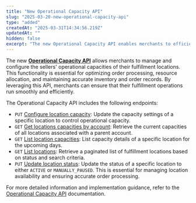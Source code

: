 ```yaml
---
title: "New Operational Capacity API"
slug: "2025-03-20-new-operational-capacity-api"
type: "added"
createdAt: "2025-03-31T14:34:56.219Z"
updatedAt: ""
hidden: false
excerpt: "The new Operational Capacity API enables merchants to efficiently manage and configure the sellers' operational capacities of their fulfillment locations, ensuring optimal order processing and resource allocation."
---
```


The new [**Operational Capacity API**](https://developers.vtex.com/docs/api-reference/operational-capacity-api#overview) allows merchants to manage and configure the sellers' operational capacities of their fulfillment locations. This functionality is essential for optimizing order processing, resource allocation, and maintaining accurate inventory and order records. By leveraging this API, merchants can ensure that their fulfillment operations run smoothly and efficiently.

The Operational Capacity API includes the following endpoints:

- `PUT` [Configure location capacity](https://developers.vtex.com/docs/api-reference/operational-capacity-api#put-/api/fulfillment-locations/location/-locationId-/capacities/-code-): Update the capacity settings of a specific location to control operational capacity.
- `GET` [Get locations capacities by account](https://developers.vtex.com/docs/api-reference/operational-capacity-api#get-/api/fulfillment-locations/capacity/by-parent-account-name): Retrieve the current capacities of all locations associated with a parent account.
- `GET` [List location capacities](https://developers.vtex.com/docs/api-reference/operational-capacity-api#get-/api/fulfillment-locations/locations/-locationId-/capacities): List capacity details of a specific location for the upcoming days.
- `GET` [List locations](https://developers.vtex.com/docs/api-reference/operational-capacity-api#get-/api/fulfillment-locations/location): Retrieve a paginated list of fulfillment locations based on status and search criteria.
- `PUT` [Update location status](https://developers.vtex.com/docs/api-reference/operational-capacity-api#put-/api/fulfillment-locations/locations/-locationId-/status): Update the status of a specific location to either `ACTIVE` or `MANUALLY_PAUSED`. This is essential for managing location availability and ensuring accurate order processing.

For more detailed information and implementation guidance, refer to the [Operational Capacity API](https://developers.vtex.com/docs/api-reference/operational-capacity-api#overview) documentation.

